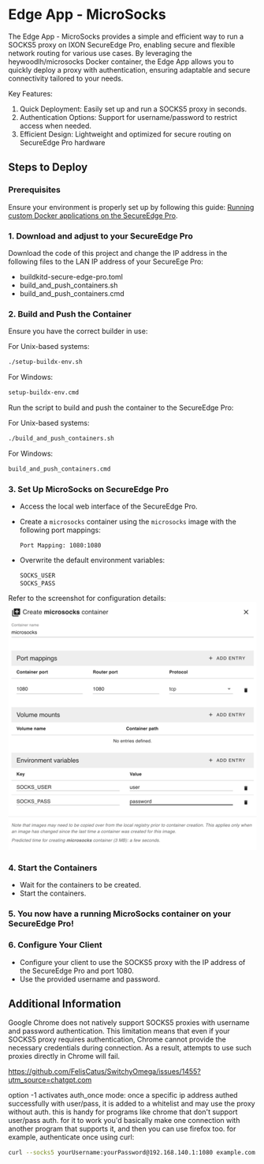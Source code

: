 # Edge App - MicroSocks

The Edge App - MicroSocks provides a simple and efficient way to run a SOCKS5 proxy on IXON SecureEdge Pro, enabling secure and flexible network routing for various use cases. By leveraging the heywoodlh/microsocks Docker container, the Edge App allows you to quickly deploy a proxy with authentication, ensuring adaptable and secure connectivity tailored to your needs.

Key Features:

1. Quick Deployment: Easily set up and run a SOCKS5 proxy in seconds.
2. Authentication Options: Support for username/password to restrict access when needed.
3. Efficient Design: Lightweight and optimized for secure routing on SecureEdge Pro hardware

## Steps to Deploy

### Prerequisites

Ensure your environment is properly set up by following this guide: [Running custom Docker applications on the SecureEdge Pro](https://support.ixon.cloud/hc/en-us/articles/14231117531420-Running-custom-Docker-applications-on-the-SecureEdge-Pro).

### 1. Download and adjust to your SecureEdge Pro

Download the code of this project and change the IP address in the following files to the LAN IP address of your SecureEge Pro:

- buildkitd-secure-edge-pro.toml
- build_and_push_containers.sh
- build_and_push_containers.cmd

### 2. Build and Push the Container

Ensure you have the correct builder in use:

For Unix-based systems:

```bash
./setup-buildx-env.sh
```

For Windows:

```cmd
setup-buildx-env.cmd
```

Run the script to build and push the container to the SecureEdge Pro:

For Unix-based systems:

```bash
./build_and_push_containers.sh
```

For Windows:

```cmd
build_and_push_containers.cmd
```

### 3. Set Up MicroSocks on SecureEdge Pro

- Access the local web interface of the SecureEdge Pro.
- Create a `microsocks` container using the `microsocks` image with the following port mappings:

  ```
  Port Mapping: 1080:1080
  ```

- Overwrite the default environment variables:

  ```
  SOCKS_USER
  SOCKS_PASS
  ```

Refer to the screenshot for configuration details:  
![Create Container](secure_edge_pro_settings/create_container.png)

### 4. Start the Containers

- Wait for the containers to be created.
- Start the containers.

### 5. You now have a running MicroSocks container on your SecureEdge Pro!

### 6. Configure Your Client

- Configure your client to use the SOCKS5 proxy with the IP address of the SecureEdge Pro and port 1080.
- Use the provided username and password.

## Additional Information

Google Chrome does not natively support SOCKS5 proxies with username and password authentication. This limitation means that even if your SOCKS5 proxy requires authentication, Chrome cannot provide the necessary credentials during connection. As a result, attempts to use such proxies directly in Chrome will fail.

https://github.com/FelisCatus/SwitchyOmega/issues/1455?utm_source=chatgpt.com

option -1 activates auth_once mode: once a specific ip address authed successfully with user/pass, it is added to a whitelist and may use the proxy without auth. this is handy for programs like chrome that don't support user/pass auth. for it to work you'd basically make one connection with another program that supports it, and then you can use firefox too. for example, authenticate once using curl:

```bash
curl --socks5 yourUsername:yourPassword@192.168.140.1:1080 example.com
```
